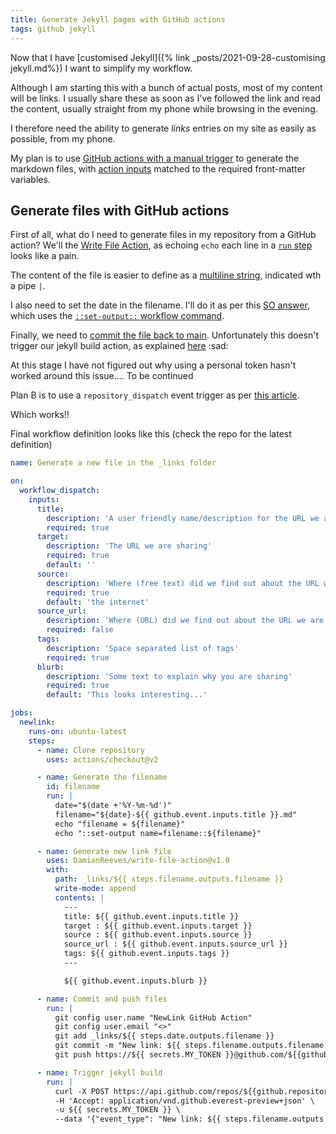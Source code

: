 ```yaml
---
title: Generate Jekyll pages with GitHub actions
tags: github jekyll 
---
```


Now that I have [customised Jekyll]({% link _posts/2021-09-28-customising jekyll.md%}) I want to simplify my workflow.

Although I am starting this with a bunch of actual posts, most of my content will be links. I usually share these as soon as I've followed the link and read the content, usually straight from my phone while browsing in the evening.

I therefore need the ability to generate *links* entries on my site as easily as possible, from my phone.

My plan is to use [GitHub actions with a manual trigger](https://github.blog/changelog/2020-07-06-github-actions-manual-triggers-with-workflow_dispatch/) to generate the markdown files, with [action inputs](https://docs.github.com/en/actions/creating-actions/metadata-syntax-for-github-actions#inputs) matched to the required front-matter variables.

## Generate files with GitHub actions

First of all, what do I need to generate files in my repository from a GitHub action? 
We'll the [Write File Action](https://github.com/marketplace/actions/write-file), as echoing `echo` each line in a [`run` step](https://docs.github.com/en/actions/learn-github-actions/workflow-syntax-for-github-actions#jobsjob_idstepsrun) looks like a pain.

The content of the file is easier to define as a [multiline string](https://alisoftware.github.io/yaml/2021/08/19/yaml-part2-strings/), indicated wth a pipe `|`.

I also need to set the date in the filename. 
I'll do it as per this [SO answer](https://stackoverflow.com/a/60942437), which uses the [`::set-output::` workflow command](https://docs.github.com/en/actions/learn-github-actions/workflow-commands-for-github-actions).

Finally, we need to [commit the file back to main](https://lannonbr.com/blog/2019-12-09-git-commit-in-actions).
Unfortunately this doesn't trigger our jekyll build action, as explained [here](https://github.community/t/github-action-not-triggering-gh-pages-upon-push/16096) :sad:

At this stage I have not figured out why using a personal token hasn't worked around this issue.... To be continued

Plan B is to use a `repository_dispatch` event trigger as per [this article](https://blog.marcnuri.com/triggering-github-actions-across-different-repositories).

Which works!!

Final workflow definition looks like this (check the repo for the latest definition)

``` yaml
name: Generate a new file in the _links folder

on:
  workflow_dispatch:
    inputs:
      title:
        description: 'A user friendly name/description for the URL we are sharing'     
        required: true
      target:
        description: 'The URL we are sharing'     
        required: true
        default: ''
      source:
        description: 'Where (free text) did we find out about the URL we are sharing'     
        required: true
        default: 'the internet'
      source_url:
        description: 'Where (URL) did we find out about the URL we are sharing'     
        required: false
      tags:
        description: 'Space separated list of tags'     
        required: true
      blurb:
        description: 'Some text to explain why you are sharing'     
        required: true
        default: 'This looks interesting...'

jobs:
  newlink:
    runs-on: ubuntu-latest
    steps:
      - name: Clone repository
        uses: actions/checkout@v2

      - name: Generate the filename
        id: filename
        run: |
          date="$(date +'%Y-%m-%d')"
          filename="${date}-${{ github.event.inputs.title }}.md"
          echo "filename = ${filename}"
          echo "::set-output name=filename::${filename}"

      - name: Generate new link file
        uses: DamianReeves/write-file-action@v1.0
        with:
          path: _links/${{ steps.filename.outputs.filename }}
          write-mode: append
          contents: |
            ---
            title: ${{ github.event.inputs.title }}
            target : ${{ github.event.inputs.target }}
            source : ${{ github.event.inputs.source }}
            source_url : ${{ github.event.inputs.source_url }}
            tags: ${{ github.event.inputs.tags }}
            ---

            ${{ github.event.inputs.blurb }}

      - name: Commit and push files
        run: |
          git config user.name "NewLink GitHub Action"
          git config user.email "<>"
          git add _links/${{ steps.date.outputs.filename }}
          git commit -m "New link: ${{ steps.filename.outputs.filename }}"
          git push https://${{ secrets.MY_TOKEN }}@github.com/${{github.repository}}.git main

      - name: Trigger jekyll build
        run: |
          curl -X POST https://api.github.com/repos/${{github.repository}}/dispatches \
          -H 'Accept: application/vnd.github.everest-preview+json' \
          -u ${{ secrets.MY_TOKEN }} \
          --data '{"event_type": "New link: ${{ steps.filename.outputs.filename }}", "client_payload": { "customField": "customValue" }}'

```
